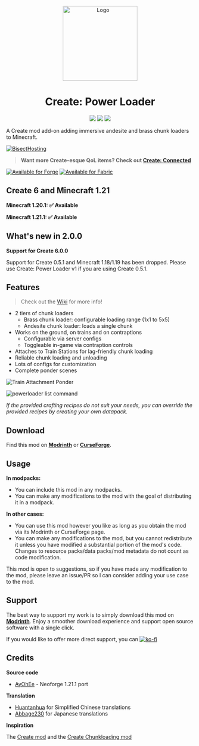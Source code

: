 <p align="center"><img src="https://raw.githubusercontent.com/hlysine/create_power_loader/main/src/main/resources/create_power_loader_icon.png" alt="Logo" width="200"></p>

<h1 align="center">Create: Power Loader</h1>

<p align="center">
    <a href="https://www.curseforge.com/minecraft/mc-mods/create-power-loader/files"><img src="https://cf.way2muchnoise.eu/versions/936020_all.svg"></a>
    <a href="https://modrinth.com/mod/create-power-loader/"><img src="https://img.shields.io/modrinth/dt/wPQ6GgFE?style=flat&label=Modrinth"></a>
    <a href="https://www.curseforge.com/minecraft/mc-mods/create-power-loader"><img src="https://img.shields.io/curseforge/dt/936020?style=flat&label=CurseForge"></a>
</p>

A Create mod add-on adding immersive andesite and brass chunk loaders to Minecraft.

[![BisectHosting](https://www.bisecthosting.com/partners/custom-banners/cd02548b-be01-4a01-b707-ffcb913f5299.webp)](https://bisecthosting.com/lysine)

> **Want more Create-esque QoL items? Check out [Create: Connected](https://modrinth.com/mod/create-connected)**

[![Available for Forge](https://cdn.jsdelivr.net/npm/@intergrav/devins-badges@3/assets/cozy/supported/forge_vector.svg)](https://modrinth.com/mod/create-power-loader/) [![Available for Fabric](https://cdn.jsdelivr.net/npm/@intergrav/devins-badges@3/assets/cozy/supported/fabric_vector.svg)](https://modrinth.com/mod/create-power-loader-fabric)

## Create 6 and Minecraft 1.21

**Minecraft 1.20.1: ✅ Available**

**Minecraft 1.21.1: ✅ Available**

## What's new in 2.0.0

**Support for Create 6.0.0**

Support for Create 0.5.1 and Minecraft 1.18/1.19 has been dropped. Please use Create: Power Loader v1 if you are using Create 0.5.1.

## Features

> Check out the [Wiki](https://github.com/hlysine/create_power_loader/wiki) for more info!

- 2 tiers of chunk loaders
    - Brass chunk loader: configurable loading range (1x1 to 5x5)
    - Andesite chunk loader: loads a single chunk
- Works on the ground, on trains and on contraptions
    - Configurable via server configs
    - Toggleable in-game via contraption controls
- Attaches to Train Stations for lag-friendly chunk loading
- Reliable chunk loading and unloading
- Lots of configs for customization
- Complete ponder scenes

![Train Attachment Ponder](https://cdn.modrinth.com/data/wPQ6GgFE/images/0cdf2fecd6253f267cf32103e51a062b78ffaace.png)

![powerloader list command](https://github.com/hlysine/create_power_loader/assets/25472513/e28c9b7c-fa27-4ac1-aaf5-2500771439bd)

*If the provided crafting recipes do not suit your needs, you can override the provided recipes by creating your own
datapack.*

## Download

Find this mod on [**Modrinth**](https://modrinth.com/mod/create-power-loader) or
[**CurseForge**](https://legacy.curseforge.com/minecraft/mc-mods/create-power-loader).

## Usage

**In modpacks:**

- You can include this mod in any modpacks.
- You can make any modifications to the mod with the goal of distributing it in a modpack.

**In other cases:**

- You can use this mod however you like as long as you obtain the mod via its Modrinth or CurseForge page.
- You can make any modifications to the mod, but you cannot redistribute it unless you have modified a substantial
  portion of the mod's code. Changes to resource packs/data packs/mod metadata do not count as code modification.

This mod is open to suggestions, so if you have made any modification to the mod, please leave an issue/PR so I can
consider adding your use case to the mod.

## Support

The best way to support my work is to simply download this mod on [**Modrinth**](https://modrinth.com/mod/create-power-loader).
Enjoy a smoother download experience and support open source software with a single click.

If you would like to offer more direct support, you can [![ko-fi](https://ko-fi.com/img/githubbutton_sm.svg)](https://ko-fi.com/O4O2TL8YV)

## Credits

**Source code**

- [AyOhEe](https://github.com/AyOhEe) - Neoforge 1.21.1 port

**Translation**

- [Huantanhua](https://github.com/Huantanhua) for Simplified Chinese translations
- [Abbage230](https://github.com/Abbage230) for Japanese translations

**Inspiration**

The [Create mod](https://github.com/Creators-of-Create/Create) and
the [Create Chunkloading mod](https://github.com/embeddedt/CreateChunkloading)
